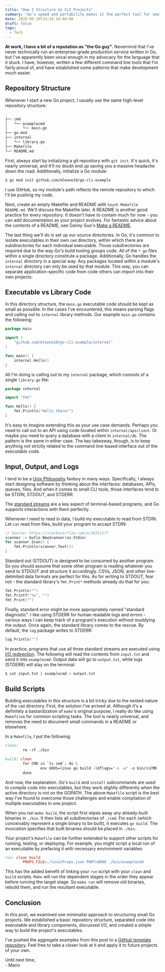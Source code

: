 ```yaml
---
title: "How I Structure Go CLI Projects"
summary: "Go's speed and portability makes it the perfect tool for small scripts shared among teammates."
date: 2020-09-20T14:54:19-04:00
draft: false
tags:
  - Tech
---
```


**At work, I have a bit of a reputation as "the Go guy".** Nevermind that I've never technically run an enterprise-grade production service written in Go, but I've apparently been vocal enough in my advocacy for the language that it stuck. I have, however, written a few different command line tools that I'm fairly proud of, and have established some patterns that make development much easier.

## Repository Structure

Whenever I start a new Go project, I usually use the same high-level repository structure:

```bash
.
├── cmd
│   └── examplecmd
│       └── main.go
├── go.mod
├── internal
│   └── library.go
├── Makefile
└── README.md
```

First, always start by initializing a git repository with `git init`. It's quick, it's nearly universal, and it'll no doubt end up saving you a massive headache down the road. Additionally, initialize a Go module:

```bash
$ go mod init github.com/mleone10/go-cli-example
```

I use GitHub, so my module's path reflects the remote repository to which I'll be pushing my code.

Next, create an empty Makefile and README with `touch Makefile README.md`. We'll discuss the Makefile later. A README is another good practice for every repository. It doesn't have to contain much for now - you can add documentation as your project evolves. For fantastic advice about the contents of a README, see Danny Guo's [Make a README](https://www.makeareadme.com/).

The last thing we'll do is set up our source directories. In Go, it's common to isolate executables in their own `cmd` directory, within which there are subdirectories for each individual executable. Those subdirectories are required due to the way Go's build tooling groups code. All of the `*.go` files within a single directory constitute a package. Additionally, Go handles the `internal` directory in a special way. Any packages located within a module's `internal` directory can only be used by that module. This way, you can separate application-specific code from code others can import into their own projects.

## Executable vs Library Code

In this directory structure, the `main.go` executable code should be kept as small as possible. In the cases I've encountered, this means parsing flags and calling out to `internal` library methods. Our example `main.go` contains the following:

```go
package main

import (
	"github.com/mleone10/go-cli-example/internal"
)

func main() {
	internal.Hello()
}
```

All I'm doing is calling out to my `internal` package, which consists of a single `library.go` file:

```go
package internal

import "fmt"

func Hello() {
	fmt.Println("Hello there!")
}
```

It's easy to imagine extending this as your use case demands. Perhaps you need to call out to an API using code located within `internal/apiclient`. Or maybe you need to query a database with a client in `internal/db`. The pattern is the same in either case. The key takeaway, though, is to keep anything _not_ strictly related to the command line-based interface out of the executable code.

## Input, Output, and Logs

I tend to be a [Unix Philosophy](https://en.wikipedia.org/wiki/Unix_philosophy) fanboy in many ways. Specifically, I always start designing software by thinking about the interfaces: databases, APIs, queues, files. And when it comes to small CLI tools, those interfaces tend to be STDIN, STDOUT, and STDERR.

The [standard streams](https://en.wikipedia.org/wiki/Standard_streams) are a key aspect of terminal-based programs, and Go supports interactions with them perfectly.

Whenever I need to read in data, I build my executable to read from STDIN. Let `cat` read from files, build your program to accept STDIN:

```go
// Source: https://stackoverflow.com/a/28311177
scanner := bufio.NewScanner(os.Stdin)
for scanner.Scan() {
    fmt.Println(scanner.Text())
}
```

Standard out (STDOUT) is designed to be consumed by another program. So you should assume that some other program is reading whatever you send to STDOUT and structure it accordingly. CSVs, JSON, and other line-delimited data formats are perfect for this. As for writing to STDOUT, fear not - the standard library's `fmt.Print*` methods already do that for you:

```go
fmt.Println("")
fmt.Printf("%s", "")
fmt.Print("")
```

Finally, standard error might be more appropriately named "standard diagnostic". I like using STDERR for human readable logs and errors - various ways I can keep track of a program's execution without muddying the output. Once again, the standard library comes to the rescue. By default, the `log` package writes to STDERR:

```go
log.Println("")
```

In practice, programs that use all three standard streams are executed using [I/O redirection](https://www.digitalocean.com/community/tutorials/an-introduction-to-linux-i-o-redirection). The following will read the contents from `input.txt` and send it into `examplecmd`. Output data will go to `output.txt`, while logs (STDERR) will stay on the terminal:

```bash
$ cat input.txt | examplecmd > output.txt
```

## Build Scripts

Building executables in this structure is a bit tricky due to the nested nature of the `cmd` directory. First, the solution I've arrived at. Although it's a definitely a bastardization of `make`'s original purpose, I really do like using `Makefile`s for common scripting tasks. The tool is nearly universal, and removes the need to document small commands in a README or elsewhere.

In a `Makefile`, I put the following:

```makefile
clean:
        rm -rf ./bin

build: clean
        for CMD in `ls cmd`; do \
                env GOOS=linux go build -ldflags="-s -w" -o bin/$$CMD ./cmd/$$CMD/...; \
        done
```

And now, the explanation. Go's `build` and `install` subcommands are used to compile code into executables, but they work slightly differently when the active directory is not on the GOPATH. The above `Makefile` script is the best way I've found to overcome those challenges and enable compilation of multiple executables in one project.

When you run `make build`, the script first wipes away any already-built binaries in `./bin`. It then lists all subdirectories of `./cmd`. For each (which conceivably represent a single binary to be built), it executes `go build`. The invocation specifies that built binaries should be placed in `./bin`.

Your project's `Makefile` can be further extended to support other scripts for running, testing, or deploying. For example, you might script a local run of an executable by prefacing it with necessary environment variables:

```Makefile
run: clean build
        PROPS_FILE=./localProps.json PORT=8080 ./bin/examplecmd
```

This has the added benefit of linking your `run` script with your `clean` and `build` scripts. `Make` will run the dependent stages in the order they appear before running the target stage. So `make run` will remove old binaries, rebuild them, and run the resultant executable.

## Conclusion

In this post, we examined one minimalist approach to structuring small Go projects. We established a basic repository structure, separated code into executable and library components, discussed I/O, and created a simple way to build the project's executables.

I've pushed the aggregate examples from this post to a [GitHub template repository](https://github.com/mleone10/go-cli-example). Feel free to take a closer look at it and apply it to future projects of your own.

Until next time,  
\- Mario
